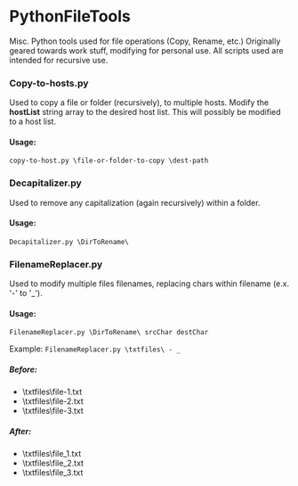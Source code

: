 PythonFileTools
===============

Misc. Python tools used for file operations (Copy, Rename, etc.)
Originally geared towards work stuff, modifying for personal use.
All scripts used are intended for recursive use.

### Copy-to-hosts.py

Used to copy a file or folder (recursively), to multiple hosts.
Modify the **hostList** string array to the desired host list.
This will possibly be modified to a host list.
#### Usage:
`copy-to-host.py \file-or-folder-to-copy \dest-path`

### Decapitalizer.py

Used to remove any capitalization (again recursively) within a folder.
#### Usage:
`Decapitalizer.py \DirToRename\`

### FilenameReplacer.py

Used to modify multiple files filenames, replacing chars within filename (e.x. '-' to '_').
#### Usage:
`FilenameReplacer.py \DirToRename\ srcChar destChar`

Example: `FilenameReplacer.py \txtfiles\ - _`
##### Before:
  * \txtfiles\file-1.txt 
  * \txtfiles\file-2.txt 
  * \txtfiles\file-3.txt 

##### After:
  * \txtfiles\file_1.txt 
  * \txtfiles\file_2.txt 
  * \txtfiles\file_3.txt 
